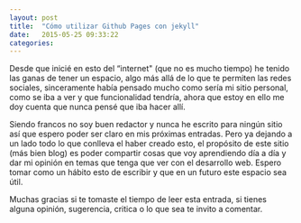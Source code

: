 ```yaml
---
layout: post
title:  "Cómo utilizar Github Pages con jekyll"
date:   2015-05-25 09:33:22
categories:
---
```


Desde que inicié en esto del “internet" (que no es mucho tiempo) he tenido las ganas de tener un espacio, algo más allá de lo que te permiten las redes sociales, sinceramente había pensado mucho como sería mi sitio personal, como se iba a ver y que funcionalidad tendría, ahora que estoy en ello me doy cuenta que nunca pensé que iba hacer allí.    

Siendo francos no soy buen redactor y nunca he escrito para ningún sitio así que espero poder ser claro en mis próximas entradas. Pero ya dejando a un lado todo lo que conlleva el haber creado esto, el propósito de este sitio (más bien blog) es poder compartir cosas que voy aprendiendo día a día y dar mi opinión en temas que tenga que ver con el desarrollo web. Espero tomar como un hábito esto de escribir y que en un futuro este espacio sea útil.

Muchas gracias si te tomaste el tiempo de leer esta entrada, si tienes alguna opinión, sugerencia, critica o lo que sea te invito a comentar.


[jekyll]:      http://jekyllrb.com
[jekyll-gh]:   https://github.com/jekyll/jekyll
[jekyll-help]: https://github.com/jekyll/jekyll-help
